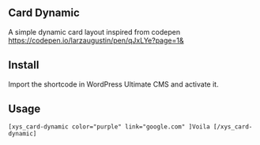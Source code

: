 ## Card Dynamic

A simple dynamic card layout inspired from codepen https://codepen.io/larzaugustin/pen/qJxLYe?page=1&

## Install

Import the shortcode in WordPress Ultimate CMS and activate it.

## Usage

```
[xys_card-dynamic color="purple" link="google.com" ]Voila [/xys_card-dynamic]
```

